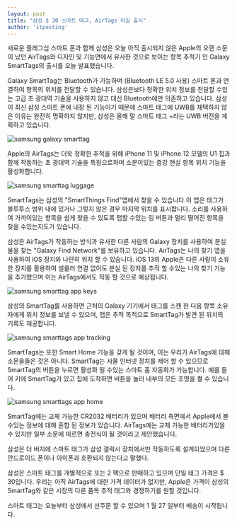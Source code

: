 ```yaml
---
layout: post
title: "삼성 $ 30 스마트 태그, AirTags 이길 출시"
author: 'itposting'
---
```



새로운 플래그십 스마트 폰과 함께 삼성은 오늘 아직 출시되지 않은 Apple의 오랜 소문이 났던 AirTags와 디자인 및 기능면에서 유사한 것으로 보이는 항목 추적기 인 Galaxy SmartTags의 출시를 오늘 발표했습니다.

Galaxy SmartTag는 Bluetooth가 가능하며 (Bluetooth LE 5.0 사용) 스마트 폰과 연결하여 항목의 위치를 전달할 수 있습니다.
 삼성은보다 정확한 위치 정보를 전달할 수있는 고급 초 광대역 기술을 사용하지 않고 대신 Bluetooth에만 의존하고 있습니다.
 삼성이 최신 삼성 스마트 폰에 내장 된 기능이기 때문에 스마트 태그에 UWB를 채택하지 않은 이유는 완전히 명확하지 않지만, 삼성은 올해 말 스마트 태그 +라는 UWB 버전을 계획하고 있습니다.

![samsung galaxy smarttag](https://images.macrumors.com/t/7hoarYq5P3lTAR_aScW6qdKVUFY=/2500x0/filters:no_upscale():quality(90)/article-new/2021/01/samsung-galaxy-smarttag.jpg)

Apple의 ‌AirTags‌는 더욱 정확한 추적을 위해 iPhone 11 및 iPhone 12 모델의 U1 칩과 함께 작동하는 초 광대역 기술을 특징으로하며 소문이있는 증강 현실 항목 위치 기능을 활성화합니다.

![samsung smarttag luggage](https://images.macrumors.com/t/lwi-qPrdj4ZfaSDk2AuoMMNuh0g=/2500x0/filters:no_upscale():quality(90)/article-new/2021/01/samsung-smarttag-luggage.jpg)

SmartTags는 삼성의 "SmartThings Find"앱에서 찾을 수 있습니다.이 앱은 태그가 블루투스 범위 내에 있거나 그렇지 않은 경우 마지막 위치를 표시합니다.
 소리를 사용하여 가까이있는 항목을 쉽게 찾을 수 있도록 탭할 수있는 링 버튼과 멀리 떨어진 항목을 찾을 수있는지도가 있습니다.

삼성은 ‌AirTags‌가 작동하는 방식과 유사한 다른 사람의 Galaxy 장치를 사용하여 분실물을 찾는 "Galaxy Find Network"를 보유하고 있습니다.
 ‌AirTags‌는 나의 찾기 앱을 사용하여 iOS 장치와 나란히 위치 할 수 있습니다.
 iOS 13의 Apple은 다른 사람이 소유 한 장치를 활용하여 셀룰러 연결 없이도 분실 된 장치를 추적 할 수있는 나의 찾기 기능을 추가했으며 이는 ‌AirTags‌에서도 작동 할 것으로 예상됩니다.

![samsung smarttag app keys](https://images.macrumors.com/t/TTEMJ4Y-Ybf6WYK8zs5NKenP5z4=/2500x0/filters:no_upscale():quality(90)/article-new/2021/01/samsung-smarttag-app-keys.jpg)

삼성의 SmartTag를 사용하면 근처의 Galaxy 기기에서 태그를 스캔 한 다음 항목 소유자에게 위치 정보를 보낼 수 있으며, 앱은 추적 목적으로 SmartTag가 발견 된 위치의 기록도 제공합니다.

![samsung smarttags app tracking](https://images.macrumors.com/t/Zv6ema3Fr8BFOoHV6VkiA7zCBeo=/2500x0/filters:no_upscale():quality(90)/article-new/2021/01/samsung-smarttags-app-tracking.jpg)

SmartTags는 또한 Smart Home 기능을 갖게 될 것이며, 이는 우리가 ‌AirTags에 대해 소문을들은 것은 아니다.
 SmartTag는 사물 인터넷 장치를 제어 할 수 있으므로 SmartTag의 버튼을 누르면 활성화 될 수있는 스마트 홈 자동화가 가능합니다.
 예를 들어 키에 SmartTag가 있고 집에 도착하면 버튼을 눌러 내부의 모든 조명을 켤 수 있습니다.

![samsung smarttags app home](https://images.macrumors.com/t/GPjZfGO86fyhYIQmUpvjzTYWWnY=/2500x0/filters:no_upscale():quality(90)/article-new/2021/01/samsung-smarttags-app-home.jpg)

SmartTag에는 교체 가능한 CR2032 배터리가 있으며 배터리 측면에서 Apple에서 볼 수있는 정보에 대해 혼합 된 정보가 있습니다.
 ‌AirTags‌에는 교체 가능한 배터리가있을 수 있지만 일부 소문에 따르면 충전식이 될 것이라고 제안했습니다.

삼성은 더 버지에 스마트 태그가 삼성 갤럭시 장치에서만 작동하도록 설계되었으며 다른 안드로이드 폰이나 아이폰과 호환되지 않는다고 말했다.

삼성은 스마트 태그를 개별적으로 또는 2 팩으로 판매하고 있으며 단일 태그 가격은 $ 30입니다.
 우리는 아직 ‌AirTags에 대한 가격 데이터가 없지만, Apple은 가격이 삼성의 SmartTag와 같은 시장의 다른 품목 추적 태그와 경쟁하기를 원할 것입니다.

스마트 태그는 오늘부터 삼성에서 선주문 할 수 있으며 1 월 27 일부터 배송이 시작됩니다.